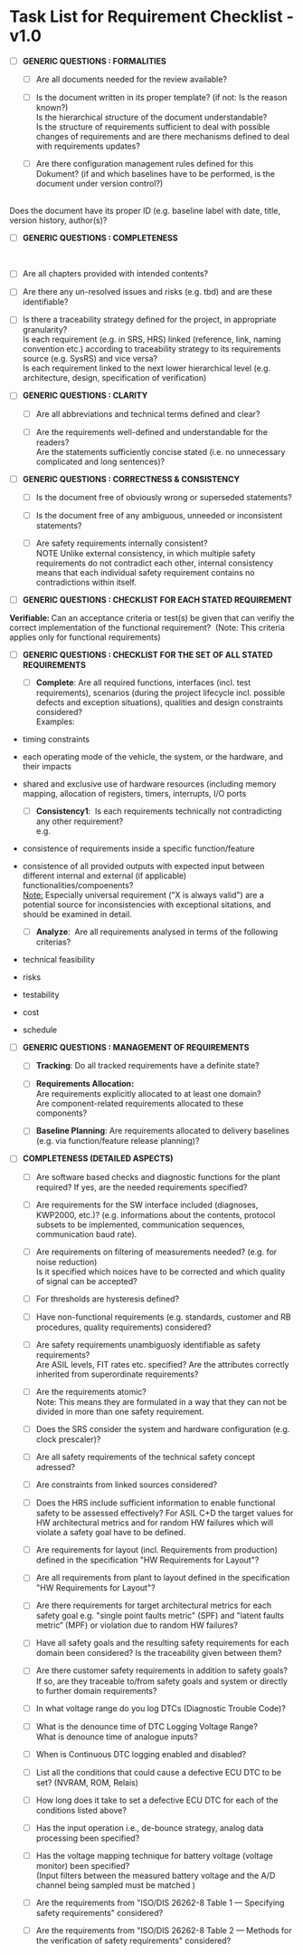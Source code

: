 # Task List for Requirement Checklist - v1.0

- [ ] <strong>GENERIC QUESTIONS : FORMALITIES</strong>

  - [ ] Are all documents needed for the review available?

  - [ ] Is the document written in its proper template? (if not: Is the reason known?)<br />
Is the hierarchical structure of the document understandable?<br />
Is the structure of requirements sufficient to deal with possible changes of requirements and are there mechanisms defined to deal with requirements updates?

  - [ ] Are there configuration management rules defined for this Dokument? (if and which baselines have to be performed, is the document under version control?)<br />
<br />
Does the document have its proper ID (e.g. baseline label with date, title, version history, author(s)?

- [ ] <strong>GENERIC QUESTIONS : COMPLETENESS</strong></p>

<p>&nbsp;

  - [ ] Are all chapters provided with intended contents?

  - [ ] Are there any un-resolved issues and risks (e.g. tbd) and are these identifiable?

  - [ ] Is there a traceability strategy defined for the project, in appropriate granularity?<br />
Is each requirement (e.g. in SRS, HRS) linked (reference, link, naming convention etc.) according to traceability strategy to its requirements source (e.g. SysRS) and vice versa?<br />
Is each requirement linked to the next lower hierarchical level (e.g. architecture, design, specification of verification)

- [ ] <strong>GENERIC QUESTIONS : CLARITY</strong>

  - [ ] Are all abbreviations and technical terms defined and clear?

  - [ ] Are the requirements well-defined and understandable for the readers?<br />
Are the statements sufficiently concise stated (i.e. no unnecessary complicated and long sentences)?

- [ ] <strong>GENERIC QUESTIONS : CORRECTNESS &amp; CONSISTENCY</strong>

  - [ ] Is the document free of obviously wrong or superseded statements?

  - [ ] Is the document free of any ambiguous, unneeded or inconsistent statements?

  - [ ] Are safety requirements internally consistent?<br />
NOTE Unlike external consistency, in which multiple safety requirements do not contradict each other, internal consistency means that each individual safety requirement contains no contradictions within itself.

- [ ] <strong>GENERIC QUESTIONS : CHECKLIST FOR EACH STATED REQUIREMENT</strong></p>

<p><strong>Verifiable: </strong>Can an acceptance criteria or test(s) be given that can verifiy the correct implementation of the functional requirement?&nbsp; (Note: This criteria applies only for functional requirements)

- [ ] <strong>GENERIC QUESTIONS : CHECKLIST FOR THE SET OF ALL STATED REQUIREMENTS</strong>

  - [ ] <strong>Complete</strong>: Are all required functions, interfaces (incl. test requirements), scenarios (during the project lifecycle incl. possible defects and exception situations), qualities and design constraints considered?<br />
Examples:<br />
- timing constraints<br />
- each operating mode of the vehicle, the system, or the hardware, and their impacts<br />
- shared and exclusive use of hardware resources (including memory mapping, allocation of registers, timers, interrupts, I/O ports

  - [ ] <strong>Consistency1</strong>: &nbsp;Is each requirements technically not contradicting any other requirement?&nbsp;<br />
e.g.<br />
- consistence of requirements inside a specific function/feature<br />
- consistence of all provided outputs with expected input between different internal and external (if applicable) functionalities/compoenents?<br />
<u>Note:</u> Especially universal requirement (&quot;X is always valid&quot;) are a potential source for inconsistencies with exceptional sitations, and should be examined in detail.

  - [ ] <strong>Analyze</strong>: &nbsp;Are all requirements analysed in terms of the following criterias?<br />
- technical feasibility<br />
- risks<br />
- testability<br />
- cost<br />
- schedule

- [ ] <strong>GENERIC QUESTIONS : MANAGEMENT OF REQUIREMENTS</strong>

  - [ ] <strong>Tracking</strong>: Do all tracked requirements have a definite state?

  - [ ] <strong>Requirements Allocation:</strong><br />
Are requirements explicitly allocated to at least one domain?<br />
Are component-related requirements allocated to these components?

  - [ ] <strong>Baseline Planning</strong>: Are requirements allocated to delivery baselines (e.g. via function/feature release planning)?

- [ ] <strong>COMPLETENESS (DETAILED ASPECTS)</strong>

  - [ ] Are software based checks and diagnostic functions for the plant required? If yes, are the needed requirements specified?

  - [ ] Are requirements for the SW interface included (diagnoses, KWP2000, etc.)? (e.g. informations about the contents, protocol subsets to be implemented, communication sequences, communication baud rate).

  - [ ] Are requirements on filtering of measurements needed? (e.g. for noise reduction)<br />
Is it specified which noices have to be corrected and which quality of signal can be accepted?

  - [ ] For thresholds are hysteresis defined?

  - [ ] Have non-functional requirements (e.g. standards, customer and RB procedures, quality requirements) considered?

  - [ ] Are safety requirements unambiguosly identifiable as safety requirements?<br />
Are ASIL levels, FIT rates etc. specified? Are the attributes correctly inherited from superordinate requirements?

  - [ ] Are the requirements atomic?<br />
Note: This means they are formulated in a way that they can not be divided in more than one safety requirement.

  - [ ] Does the SRS consider the system and hardware configuration (e.g. clock prescaler)?

  - [ ] Are all safety requirements of the technical safety concept adressed?

  - [ ] Are constraints from linked sources considered?

  - [ ] Does the HRS include sufficient information to enable functional safety to be assessed effectively? For ASIL C+D the target values for HW architectural metrics and for random HW failures which will violate a safety goal have to be defined.

  - [ ] Are requirements for layout (incl. Requirements from production) defined in the specification &quot;HW Requirements for Layout&quot;?

  - [ ] Are all requirements from plant to layout defined in the specification &quot;HW Requirements for Layout&quot;?

  - [ ] Are there requirements for target architectural metrics for each safety goal e.g. &quot;single point faults metric&quot; (SPF) and &quot;latent faults metric&ldquo; (MPF) or violation due to random HW failures?

  - [ ] Have all safety goals and the resulting safety requirements for each domain been considered? Is the traceability given between them?

  - [ ] Are there customer safety requirements in addition to safety goals? If so, are they traceable to/from safety goals and system or directly to further domain requirements?

  - [ ] In what voltage range do you log DTCs (Diagnostic Trouble Code)?

  - [ ] What is the denounce time of DTC Logging Voltage Range?<br />
What is denounce time of analogue inputs?

  - [ ] When is Continuous DTC logging enabled and disabled?

  - [ ] List all the conditions that could cause a defective ECU DTC to be set? (NVRAM, ROM, Relais)

  - [ ] How long does it take to set a defective ECU DTC for each of the conditions listed above?

  - [ ] Has the input operation i.e., de-bounce strategy, analog data processing been specified?

  - [ ] Has the voltage mapping technique for battery voltage (voltage monitor) been specified?<br />
(Input filters between the measured battery voltage and the A/D channel being sampled must be matched )

  - [ ] Are the requirements from &quot;ISO/DIS 26262-8 Table 1 &mdash; Specifying safety requirements&quot; considered?

  - [ ] Are the requirements from &quot;ISO/DIS 26262-8 Table 2 &mdash; Methods for the verification of safety requirements&quot; considered?
